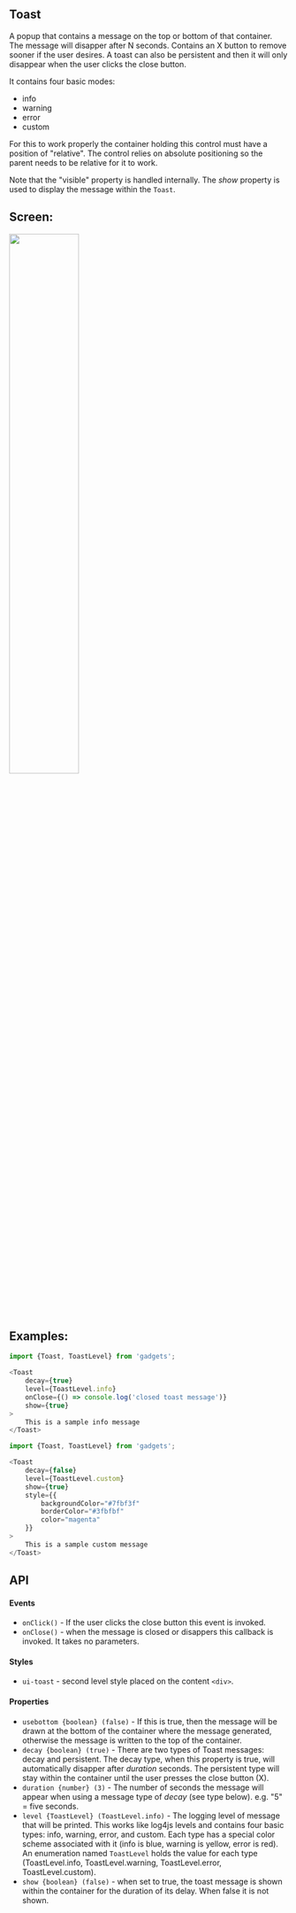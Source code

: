 <a name="module_Toast"></a>

## Toast
A popup that contains a message on the top or bottom of that container.The message will disapper after N seconds.  Contains an X button to removesooner if the user desires.  A toast can also be persistent and then itwill only disappear when the user clicks the close button.It contains four basic modes:- info- warning- error- customFor this to work properly the container holding this control must have aposition of "relative".  The control relies on absolute positioning so theparent needs to be relative for it to work.Note that the "visible" property is handled internally.  The *show* propertyis used to display the message within the `Toast`.## Screen:<img src="https://github.com/jmquigley/gadgets/blob/master/images/toast.png" width="50%" />## Examples:```javascriptimport {Toast, ToastLevel} from 'gadgets';<Toast    decay={true}    level={ToastLevel.info}    onClose={() => console.log('closed toast message')}    show={true}>    This is a sample info message</Toast>``````javascriptimport {Toast, ToastLevel} from 'gadgets';<Toast    decay={false}    level={ToastLevel.custom}    show={true}    style={{        backgroundColor="#7fbf3f"        borderColor="#3fbfbf"        color="magenta"    }}>    This is a sample custom message</Toast>```## API#### Events- `onClick()` - If the user clicks the close button this event is invoked.- `onClose()` - when the message is closed or disappers this callback isinvoked.  It takes no parameters.#### Styles- `ui-toast` - second level style placed on the content `<div>`.#### Properties- `usebottom {boolean} (false)` - If this is true, then the message will bedrawn at the bottom of the container where the message generated,otherwise the message is written to the top of the container.- `decay {boolean} (true)` - There are two types of Toast messages: decay andpersistent.  The decay type, when this property is true, will automaticallydisapper after *duration*  seconds.  The persistent type will stay withinthe container until the user presses the close button (X).- `duration {number} (3)` - The number of seconds the message will appear whenusing a message type of *decay* (see type below). e.g. "5" = five seconds.- `level {ToastLevel} (ToastLevel.info)` - The logging level of message thatwill be printed.  This works like log4js levels and contains four basictypes: info, warning, error, and custom.  Each type has a special color schemeassociated with it (info is blue, warning is yellow, error is red).  An enumerationnamed `ToastLevel` holds the value for each type (ToastLevel.info,ToastLevel.warning, ToastLevel.error, ToastLevel.custom).- `show {boolean} (false)` - when set to true, the toast message is shown withinthe container for the duration of its delay.  When false it is not shown.

